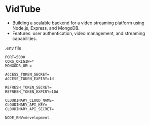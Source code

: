 # VidTube
- Building a scalable backend for a video streaming platform using Node.js, Express, and MongoDB.
- Features: user authentication, video management, and streaming capabilities.


.env file 

```
PORT=5000
CORS_ORIGIN=*
MONGODB_URL=

ACCESS_TOKEN_SECRET=
ACCESS_TOKEN_EXPIRY=1d

REFRESH_TOKEN_SECRET=
REFRESH_TOKEN_EXPIRY=10d 

CLOUDINARY_CLOUD_NAME=
CLOUDINARY_API_KEY=
CLOUDINARY_API_SECRET=

NODE_ENV=development
```

